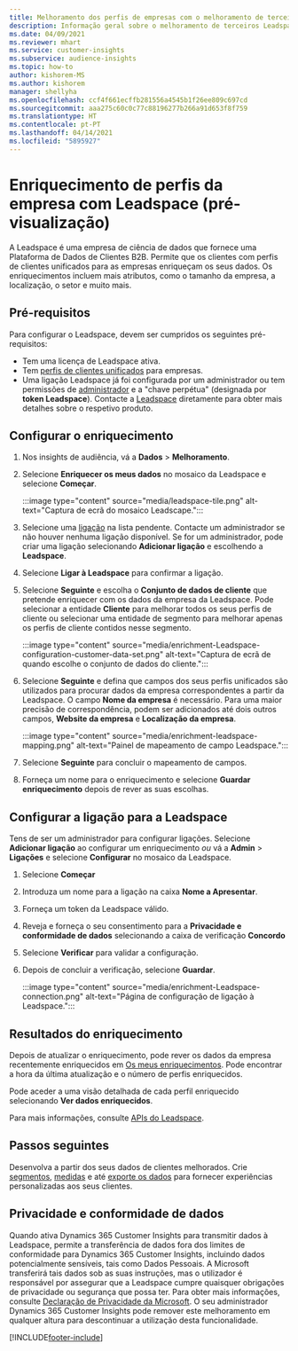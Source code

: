 ```yaml
---
title: Melhoramento dos perfis de empresas com o melhoramento de terceiros Leadspace
description: Informação geral sobre o melhoramento de terceiros Leadspace.
ms.date: 04/09/2021
ms.reviewer: mhart
ms.service: customer-insights
ms.subservice: audience-insights
ms.topic: how-to
author: kishorem-MS
ms.author: kishorem
manager: shellyha
ms.openlocfilehash: ccf4f661ecffb281556a4545b1f26ee809c697cd
ms.sourcegitcommit: aaa275c60c0c77c88196277b266a91d653f8f759
ms.translationtype: HT
ms.contentlocale: pt-PT
ms.lasthandoff: 04/14/2021
ms.locfileid: "5895927"
---
```

# <a name="enrichment-of-company-profiles-with-leadspace-preview"></a>Enriquecimento de perfis da empresa com Leadspace (pré-visualização)

A Leadspace é uma empresa de ciência de dados que fornece uma Plataforma de Dados de Clientes B2B. Permite que os clientes com perfis de clientes unificados para as empresas enriqueçam os seus dados. Os enriquecimentos incluem mais atributos, como o tamanho da empresa, a localização, o setor e muito mais.

## <a name="prerequisites"></a>Pré-requisitos

Para configurar o Leadspace, devem ser cumpridos os seguintes pré-requisitos:

- Tem uma licença de Leadspace ativa.
- Tem [perfis de clientes unificados](customer-profiles.md) para empresas.
- Uma ligação Leadspace já foi configurada por um administrador ou tem permissões de [administrador](permissions.md#administrator) e a "chave perpétua" (designada por **token Leadspace**). Contacte a [Leadspace](https://www.leadspace.com/products/leadspace-on-demand/) diretamente para obter mais detalhes sobre o respetivo produto.

## <a name="configure-the-enrichment"></a>Configurar o enriquecimento

1. Nos insights de audiência, vá a **Dados** > **Melhoramento**.

1. Selecione **Enriquecer os meus dados** no mosaico da Leadspace e selecione **Começar**.

   :::image type="content" source="media/leadspace-tile.png" alt-text="Captura de ecrã do mosaico Leadscape.":::

1. Selecione uma [ligação](connections.md) na lista pendente. Contacte um administrador se não houver nenhuma ligação disponível. Se for um administrador, pode criar uma ligação selecionando **Adicionar ligação** e escolhendo a **Leadspace**. 

1. Selecione **Ligar à Leadspace** para confirmar a ligação.

1. Selecione **Seguinte** e escolha o **Conjunto de dados de cliente** que pretende enriquecer com os dados da empresa da Leadspace. Pode selecionar a entidade **Cliente** para melhorar todos os seus perfis de cliente ou selecionar uma entidade de segmento para melhorar apenas os perfis de cliente contidos nesse segmento.

    :::image type="content" source="media/enrichment-Leadspace-configuration-customer-data-set.png" alt-text="Captura de ecrã de quando escolhe o conjunto de dados do cliente.":::

1. Selecione **Seguinte** e defina que campos dos seus perfis unificados são utilizados para procurar dados da empresa correspondentes a partir da Leadspace. O campo **Nome da empresa** é necessário. Para uma maior precisão de correspondência, podem ser adicionados até dois outros campos, **Website da empresa** e **Localização da empresa**.

   :::image type="content" source="media/enrichment-leadspace-mapping.png" alt-text="Painel de mapeamento de campo Leadspace.":::

1. Selecione **Seguinte** para concluir o mapeamento de campos.

1. Forneça um nome para o enriquecimento e selecione **Guardar enriquecimento** depois de rever as suas escolhas.


## <a name="configure-the-connection-for-leadspace"></a>Configurar a ligação para a Leadspace 

Tens de ser um administrador para configurar ligações. Selecione **Adicionar ligação** ao configurar um enriquecimento *ou* vá a **Admin** > **Ligações** e selecione **Configurar** no mosaico da Leadspace.

1. Selecione **Começar** 

1. Introduza um nome para a ligação na caixa **Nome a Apresentar**.

1. Forneça um token da Leadspace válido.

1. Reveja e forneça o seu consentimento para a **Privacidade e conformidade de dados** selecionando a caixa de verificação **Concordo**

1. Selecione **Verificar** para validar a configuração.

1. Depois de concluir a verificação, selecione **Guardar**.
   
   :::image type="content" source="media/enrichment-Leadspace-connection.png" alt-text="Página de configuração de ligação à Leadspace.":::

## <a name="enrichment-results"></a>Resultados do enriquecimento

Depois de atualizar o enriquecimento, pode rever os dados da empresa recentemente enriquecidos em [Os meus enriquecimentos](enrichment-hub.md). Pode encontrar a hora da última atualização e o número de perfis enriquecidos.

Pode aceder a uma visão detalhada de cada perfil enriquecido selecionando **Ver dados enriquecidos**.

Para mais informações, consulte [APIs do Leadspace](https://support.leadspace.com/hc/en-us/sections/201997649-API).

## <a name="next-steps"></a>Passos seguintes

Desenvolva a partir dos seus dados de clientes melhorados. Crie [segmentos](segments.md), [medidas](measures.md) e até [exporte os dados](export-destinations.md) para fornecer experiências personalizadas aos seus clientes.

## <a name="data-privacy-and-compliance"></a>Privacidade e conformidade de dados

Quando ativa Dynamics 365 Customer Insights para transmitir dados à Leadspace, permite a transferência de dados fora dos limites de conformidade para Dynamics 365 Customer Insights, incluindo dados potencialmente sensíveis, tais como Dados Pessoais. A Microsoft transferirá tais dados sob as suas instruções, mas o utilizador é responsável por assegurar que a Leadspace cumpre quaisquer obrigações de privacidade ou segurança que possa ter. Para obter mais informações, consulte [Declaração de Privacidade da Microsoft](https://go.microsoft.com/fwlink/?linkid=396732).
O seu administrador Dynamics 365 Customer Insights pode remover este melhoramento em qualquer altura para descontinuar a utilização desta funcionalidade.


[!INCLUDE[footer-include](../includes/footer-banner.md)]
